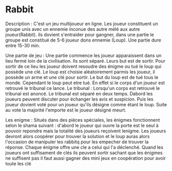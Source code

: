 # Rabbit
Description : C'est un jeu multijoueur en ligne. Les joueur constituent un groupe unis avec un ennemie inconue des autre mélé aux autre joueur(Rabbit). ils dovient s'entraider pour gangner, dans une partie le groupe est constitué de 5-6 joueur dons ennemie (Loup). Une partie dure entre 15-30 min.

Une partie de jeu : Une partie commence les joueur apparaissent dans un lieu fermé loin de la civilisation. Ils sont séparé. Leurs but est de sortir. Pour sortir de ce lieu les joueur doivent resoudre des énigme ou tué le loup qui possède une clé. Le loup est choisie aléatoirement parmis les joueur, il possède un arme et une clé pour sortir. Le but du loup est de tué tous le monde. Cependant le loup peut etre tué. En effet si le corps d'un joueur est retrouvé le tribunal ce lance. Le tribunal : Lorsqu'un corps est retrouvé le tribunal est anoncé. Le tribunal est séparé en deux temps. Dabord les joueurs peuvent discuter pour échanger les avis et suspicion. Puis les joueur dovient voté pour un joueur qu'ils désigne comme étant le loup. Suite au vote la majorité l'emporte est le joueur désigné meurt.

Les enigme : 
Situés dans des pièces spéciales, les énigmes fonctionnent selon le shama suivant : d'abord le joueur qui ouvre la porte est le seul à pouvoir repondre mais la totalité des joueurs reçoivent lenigme. Les joueurs devront alors coopérer pour trouver la solution et le loup auras alors l'occasion de manipuler les rabbitq pour les empecher de trouver la réponse.
Chaque énigme offre une cle a celui qui l'a déclenché. Quand les joueurs ont suffisament de clés ils peuvent sortir sachant que les énigmes ne suffisent pas il faut aussi gagner des mini jeux en coopération pour avoir toute les clé
